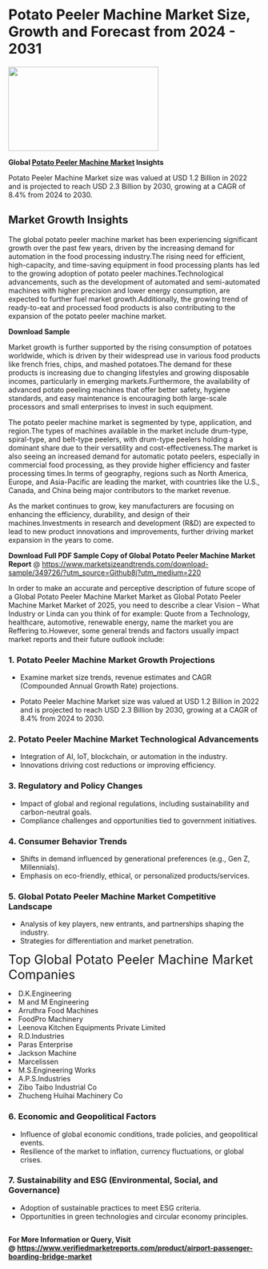 <H1>Potato Peeler Machine Market Size, Growth and Forecast from 2024 - 2031</H1><img class="aligncenter size-medium wp-image-584254" src="https://thirdeyenews.in/wp-content/uploads/2024/09/Global-Market-Research-300x168.jpeg" alt="" width="300" height="168" /><p><strong>Global&nbsp;<a href="https://www.marketsizeandtrends.com/download-sample/349726/?utm_source=Github8j?utm_medium=220">Potato Peeler Machine Market</a> Insights</strong></p><p>Potato Peeler Machine Market size was valued at USD 1.2 Billion in 2022 and is projected to reach USD 2.3 Billion by 2030, growing at a CAGR of 8.4% from 2024 to 2030.</p><p><h2>Market Growth Insights</h2> <p>The global potato peeler machine market has been experiencing significant growth over the past few years, driven by the increasing demand for automation in the food processing industry.The rising need for efficient, high-capacity, and time-saving equipment in food processing plants has led to the growing adoption of potato peeler machines.Technological advancements, such as the development of automated and semi-automated machines with higher precision and lower energy consumption, are expected to further fuel market growth.Additionally, the growing trend of ready-to-eat and processed food products is also contributing to the expansion of the potato peeler machine market.</p> <p><strong>Download Sample</strong></p> <p>Market growth is further supported by the rising consumption of potatoes worldwide, which is driven by their widespread use in various food products like french fries, chips, and mashed potatoes.The demand for these products is increasing due to changing lifestyles and growing disposable incomes, particularly in emerging markets.Furthermore, the availability of advanced potato peeling machines that offer better safety, hygiene standards, and easy maintenance is encouraging both large-scale processors and small enterprises to invest in such equipment.</p> <p>The potato peeler machine market is segmented by type, application, and region.The types of machines available in the market include drum-type, spiral-type, and belt-type peelers, with drum-type peelers holding a dominant share due to their versatility and cost-effectiveness.The market is also seeing an increased demand for automatic potato peelers, especially in commercial food processing, as they provide higher efficiency and faster processing times.In terms of geography, regions such as North America, Europe, and Asia-Pacific are leading the market, with countries like the U.S., Canada, and China being major contributors to the market revenue.</p> <p>As the market continues to grow, key manufacturers are focusing on enhancing the efficiency, durability, and design of their machines.Investments in research and development (R&D) are expected to lead to new product innovations and improvements, further driving market expansion in the years to come.</p> <p><span class=""><strong>Download Full PDF Sample Copy of Global Potato Peeler Machine Market Report</strong> @ <a href="https://www.marketsizeandtrends.com/download-sample/349726/?utm_source=Github8j?utm_medium=220" target="_blank">https://www.marketsizeandtrends.com/download-sample/349726/?utm_source=Github8j?utm_medium=220</a></span></p><p>In order to make an accurate and perceptive description of future scope of a Global&nbsp;Potato Peeler Machine Market Market as Global&nbsp;Potato Peeler Machine Market Market of 2025, you need to describe a clear Vision &ndash; What Industry or Linda can you think of for example: Quote from a Technology, healthcare, automotive, renewable energy, name the market you are Reffering to.However, some general trends and factors usually impact market reports and their future outlook include:</p><h3>1.&nbsp;<strong>Potato Peeler Machine Market Growth Projections</strong></h3><ul><li>Examine market size trends, revenue estimates and CAGR (Compounded Annual Growth Rate) projections.</li><li><p>Potato Peeler Machine Market size was valued at USD 1.2 Billion in 2022 and is projected to reach USD 2.3 Billion by 2030, growing at a CAGR of 8.4% from 2024 to 2030.</p></li></ul><h3>2.&nbsp;<strong>Potato Peeler Machine Market Technological Advancements</strong></h3><ul><li>Integration of AI, IoT, blockchain, or automation in the industry.</li><li>Innovations driving cost reductions or improving efficiency.</li></ul><h3>3.&nbsp;<strong>Regulatory and Policy Changes</strong></h3><ul><li>Impact of global and regional regulations, including sustainability and carbon-neutral goals.</li><li>Compliance challenges and opportunities tied to government initiatives.</li></ul><h3>4.&nbsp;<strong>Consumer Behavior Trends</strong></h3><ul><li>Shifts in demand influenced by generational preferences (e.g., Gen Z, Millennials).</li><li>Emphasis on eco-friendly, ethical, or personalized products/services.</li></ul><h3>5.&nbsp;<strong>Global Potato Peeler Machine Market Competitive Landscape</strong></h3><ul><li>Analysis of key players, new entrants, and partnerships shaping the industry.</li><li>Strategies for differentiation and market penetration.</li></ul><p data-pm-slice="1 1 []"><span style="color: inherit; font-family: inherit; font-size: 25px;">Top Global Potato Peeler Machine Market Companies</span></p><div class="" data-test-id=""><p><li>D.K.Engineering</li><li> M and M Engineering</li><li> Arruthra Food Machines</li><li> FoodPro Machinery</li><li> Leenova Kitchen Equipments Private Limited</li><li> R.D.Industries</li><li> Paras Enterprise</li><li> Jackson Machine</li><li> Marcelissen</li><li> M.S.Engineering Works</li><li> A.P.S.Industries</li><li> Zibo Taibo Industrial Co</li><li> Zhucheng Huihai Machinery Co</li></p></div><h3>6.&nbsp;<strong>Economic and Geopolitical Factors</strong></h3><ul><li>Influence of global economic conditions, trade policies, and geopolitical events.</li><li>Resilience of the market to inflation, currency fluctuations, or global crises.</li></ul><h3>7.&nbsp;<strong>Sustainability and ESG (Environmental, Social, and Governance)</strong></h3><ul><li>Adoption of sustainable practices to meet ESG criteria.</li><li>Opportunities in green technologies and circular economy principles.</li></ul><h2><strong style="font-size: 14px;">For More Information or Query, Visit @&nbsp;</strong><a style="background-color: #ffffff; font-size: 14px;" href="https://www.marketsizeandtrends.com/report/potato-peeler-machine-market/" target="_blank">https://www.verifiedmarketreports.com/product/airport-passenger-boarding-bridge-market</a></h2>